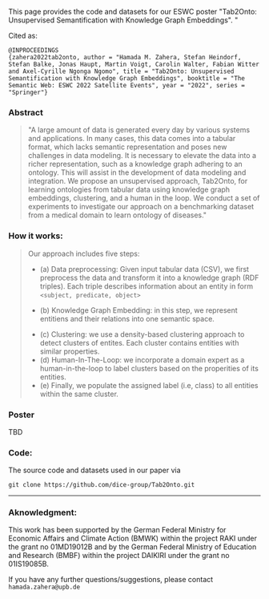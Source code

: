 This page provides the code and datasets for our ESWC poster "Tab2Onto: Unsupervised Semantification with Knowledge Graph Embeddings".
"

Cited as:
```
@INPROCEEDINGS 
{zahera2022tab2onto, author = "Hamada M. Zahera, Stefan Heindorf, Stefan Balke, Jonas Haupt, Martin Voigt, Carolin Walter, Fabian Witter and Axel-Cyrille Ngonga Ngomo", title = "Tab2Onto: Unsupervised Semantification with Knowledge Graph Embeddings", booktitle = "The Semantic Web: ESWC 2022 Satellite Events", year = "2022", series = "Springer"}
``` 

### Abstract
>"A large amount of data is generated every day by various systems and applications. In many cases, this data comes into a tabular format, which lacks semantic representation and poses new challenges in data modeling. 
It is necessary to elevate the data into a richer representation, such as a knowledge graph adhering to an ontology. This will assist in the development of data modeling and integration. We propose an unsupervised approach, Tab2Onto, for learning ontologies from tabular data using knowledge graph embeddings, clustering, and a human in the loop. We conduct a set of experiments to investigate our approach on a benchmarking dataset from a medical domain to learn ontology of diseases."

### How it works:
>Our approach includes five steps:
 >- (a) Data preprocessing: Given input tabular data (CSV), we first preprocess the data and transform it into a knowledge graph (RDF triples). Each triple describes information about an entity in form `<subject, predicate, object>`
 >* (b) Knowledge Graph Embedding: in this step, we represent entitiens and their relations into one semantic space. 
 >- (c) Clustering: we use a density-based clustering approach to detect clusters of entites. Each cluster contains entities with similar properties.
 >- (d) Human-In-The-Loop: we incorporate a domain expert as a human-in-the-loop to label clusters based on the properities of its entities. 
 >- (e) Finally, we populate the assigned label (i.e, class) to all entities within the same cluster.

### Poster
TBD
### Code: 
The source code and datasets used in our paper via

`git clone https://github.com/dice-group/Tab2Onto.git`

***
### Aknowledgment: 

This work has been supported by the German Federal Ministry for Economic Affairs and Climate Action (BMWK) within the project RAKI under the grant no 01MD19012B and by the German Federal Ministry of Education and Research (BMBF) within the project DAIKIRI under the grant no 01IS19085B.

If you have any further questions/suggestions, please contact `hamada.zahera@upb.de`
